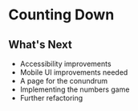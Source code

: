 # Counting Down

## What's Next

- Accessibility improvements
- Mobile UI improvements needed
- A page for the conundrum
- Implementing the numbers game
- Further refactoring